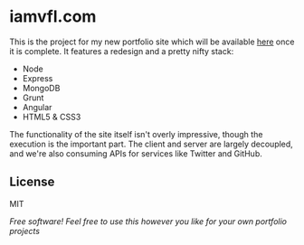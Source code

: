 iamvfl.com
=========

This is the project for my new portfolio site which will be available [here](http://www.iamvfl.com) once it is complete. It features a redesign and a pretty nifty stack:
- Node
- Express
- MongoDB
- Grunt
- Angular
- HTML5 & CSS3


The functionality of the site itself isn't overly impressive, though the execution is the important part. The client and server are largely decoupled, and we're also consuming APIs for services like Twitter and GitHub.



License
----

MIT

*Free software! Feel free to use this however you like for your own portfolio projects*
